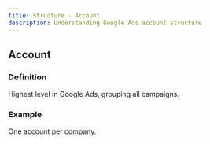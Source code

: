 ```yaml
---
title: Structure - Account
description: Understanding Google Ads account structure
---
```


## Account

### Definition
Highest level in Google Ads, grouping all campaigns.

### Example
One account per company.